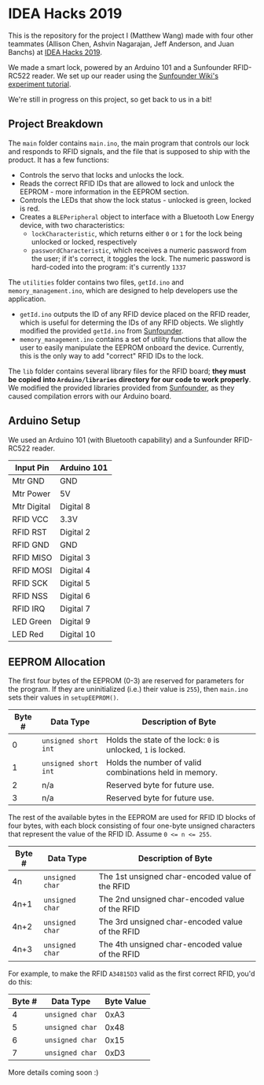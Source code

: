 # IDEA Hacks 2019

This is the repository for the project I (Matthew Wang) made with four other teammates (Allison Chen, Ashvin Nagarajan, Jeff Anderson, and Juan Banchs) at [IDEA Hacks 2019](http://www.ideahacks.la).

We made a smart lock, powered by an Arduino 101 and a Sunfounder RFID-RC522 reader. We set up our reader using the [Sunfounder Wiki's experiment tutorial](http://wiki.sunfounder.cc/index.php?title=Mifare_RC522_Module_RFID_Reader).

We're still in progress on this project, so get back to us in a bit!

## Project Breakdown

The `main` folder contains `main.ino`, the main program that controls our lock and responds to RFID signals, and the file that is supposed to ship with the product. It has a few functions:
* Controls the servo that locks and unlocks the lock.
* Reads the correct RFID IDs that are allowed to lock and unlock the EEPROM - more information in the EEPROM section.
* Controls the LEDs that show the lock status - unlocked is green, locked is red.
* Creates a `BLEPeripheral` object to interface with a Bluetooth Low Energy device, with two characteristics:
	* `lockCharacteristic`, which returns either `0` or `1` for the lock being unlocked or locked, respectively
	* `passwordCharacteristic`, which receives a numeric password from the user; if it's correct, it toggles the lock. The numeric password is hard-coded into the program: it's currently `1337`

The `utilities` folder contains two files, `getId.ino` and `memory_management.ino`, which are designed to help developers use the application.
* `getId.ino` outputs the ID of any RFID device placed on the RFID reader, which is useful for determing the IDs of any RFID objects. We slightly modified the provided `getId.ino` from [Sunfounder](http://wiki.sunfounder.cc/index.php?title=Mifare_RC522_Module_RFID_Reader).
* `memory_management.ino` contains a set of utility functions that allow the user to easily manipulate the EEPROM onboard the device. Currently, this is the only way to add "correct" RFID IDs to the lock.

The `lib` folder contains several library files for the RFID board; **they must be copied into `Arduino/libraries` directory for our code to work properly**. We modified the provided libraries provided from [Sunfounder](http://wiki.sunfounder.cc/index.php?title=Mifare_RC522_Module_RFID_Reader), as they caused compilation errors with our Arduino board.

## Arduino Setup

We used an Arduino 101 (with Bluetooth capability) and a Sunfounder RFID-RC522 reader.

|  Input Pin  | Arduino 101 |
| ----------- | ----------- |
| Mtr GND     | GND |
| Mtr Power   | 5V |
| Mtr Digital | Digital 8 |
| RFID VCC    | 3.3V |
| RFID RST    | Digital 2 |
| RFID GND    | GND |
| RFID MISO   | Digital 3 |
| RFID MOSI   | Digital 4 |
| RFID SCK    | Digital 5 |
| RFID NSS    | Digital 6 |
| RFID IRQ    | Digital 7 |
| LED Green   | Digital 9 |
| LED Red     | Digital 10|


## EEPROM Allocation

The first four bytes of the EEPROM (0-3) are reserved for parameters for the program. If they are uninitialized (i.e.) their value is `255`), then `main.ino` sets their values in `setupEEPROM()`.

| Byte # | Data Type | Description of Byte |
| ------ | --------- | ------------------- |
| 0      | `unsigned short int` | Holds the state of the lock: `0` is unlocked, `1` is locked. |
| 1      | `unsigned short int` | Holds the number of valid combinations held in memory. |
| 2      | n/a         | Reserved byte for future use. |
| 3      | n/a         | Reserved byte for future use. |

The rest of the available bytes in the EEPROM are used for RFID ID blocks of four bytes, with each block consisting of four one-byte unsigned characters that represent the value of the RFID ID. Assume `0 <= n <= 255`.

| Byte # | Data Type | Description of Byte |
| ------ | --------- | ------------------- |
| 4n     | `unsigned char` | The 1st unsigned char-encoded value of the RFID  |
| 4n+1   | `unsigned char` | The 2nd unsigned char-encoded value of the RFID  |
| 4n+2   | `unsigned char` | The 3rd unsigned char-encoded value of the RFID  |
| 4n+3   | `unsigned char` | The 4th unsigned char-encoded value of the RFID  |

For example, to make the RFID `A34815D3` valid as the first correct RFID, you'd do this:

| Byte # | Data Type | Byte Value |
| ------ | --------- | ---------- |
| 4     | `unsigned char` | 0xA3 |
| 5     | `unsigned char` | 0x48 |
| 6     | `unsigned char` | 0x15 |
| 7     | `unsigned char` | 0xD3 |


More details coming soon :)
